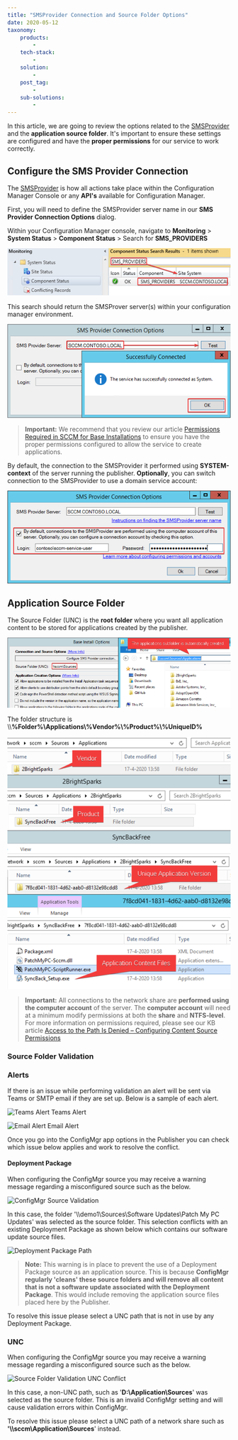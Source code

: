 ```yaml
---
title: "SMSProvider Connection and Source Folder Options"
date: 2020-05-12
taxonomy:
    products:
        - 
    tech-stack:
        - 
    solution:
        - 
    post_tag:
        - 
    sub-solutions:
        - 
---
```


In this article, we are going to review the options related to the [SMSProvider](https://docs.microsoft.com/en-us/mem/configmgr/develop/core/understand/sms-provider-fundamentals) and the **application source folder**. It's important to ensure these settings are configured and have the **proper permissions** for our service to work correctly.

## Configure the SMS Provider Connection

The [SMSProvider](https://docs.microsoft.com/en-us/mem/configmgr/develop/core/understand/sms-provider-fundamentals) is how all actions take place within the Configuration Manager Console or any **API's** available for Configuration Manager.

First, you will need to define the SMSProvider server name in our **SMS Provider Connection Options** dialog.

Within your Configuration Manager console, navigate to **Monitoring** > **System Status** > **Component Status** > Search for **SMS\_PROVIDERS**

![](../../_images/find-sms-provider-server-in-sccm.png)

This search should return the SMSProver server(s) within your configuration manager environment. 

![](../../_images/test-smsprovider-connection-patchmypc.png)

> **Important:** We recommend that you review our article [Permissions Required in SCCM for Base Installations](/permissions-required-in-sccm-for-base-installation-packages-from-patch-my-pc) to ensure you have the proper permissions configured to allow the service to create applications.

By default, the connection to the SMSProvider it performed using **SYSTEM-context** of the server running the publisher. **Optionally**, you can switch connection to the SMSProvider to use a domain service account:

![](../../_images/configure-connection-account.png)

## Application Source Folder

The Source Folder (UNC) is the **root folder** where you want all application content to be stored for applications created by the publisher.

![](../../_images/source-folder-applications-patchmypc.png)

The folder structure is \\\\**%Folder%\\Applications\\%Vendor%\\%Product%\\%UniqueID%**

![](../../_images/application-content-structure.png)

> **Important:** All connections to the network share are **performed using the computer account** of the server. The **computer account** will need at a minimum modify permissions at both the **share** and **NTFS-level**. For more information on permissions required, please see our KB article [Access to the Path Is Denied – Configuring Content Source Permissions](/access-to-the-path-is-denied)

### **Source Folder Validation**

### **Alerts**

If there is an issue while performing validation an alert will be sent via Teams or SMTP email if they are set up. Below is a sample of each alert.

![Teams Alert](images/Source-Validation-Teams-Alert.png) Teams Alert

![Email Alert](images/Source-Validation-Email-Alert.png) Email Alert

Once you go into the ConfigMgr app options in the Publisher you can check which issue below applies and work to resolve the conflict.

#### **Deployment Package**

When configuring the ConfigMgr source you may receive a warning message regarding a misconfigured source such as the below.

![ConfigMgr Source Validation](images/Source-Validation.png)

In this case, the folder '\\\\demo1\\Sources\\Software Updates\\Patch My PC Updates' was selected as the source folder. This selection conflicts with an existing Deployment Package as shown below which contains our software update source files.

![Deployment Package Path](images/Source-Validation-Deployment-Package-Path.png)

> **Note:** This warning is in place to prevent the use of a Deployment Package source as an application source. This is because **ConfigMgr regularly 'cleans' these source folders and will remove all content that is not a software update associated with the Deployment Package**. This would include removing the application source files placed here by the Publisher.

To resolve this issue please select a UNC path that is not in use by any Deployment Package.

### UNC

When configuring the ConfigMgr source you may receive a warning message regarding a misconfigured source such as the below.

![Source Folder Validation UNC Conflict](images/Source-Validation-UNC.png)

In this case, a non-UNC path, such as '**D:\\Application\\Sources**' was selected as the source folder. This is an invalid ConfigMgr setting and will cause validation errors within ConfigMgr.

To resolve this issue please select a UNC path of a network share such as **'\\\\sccm\\Application\\Sources**' instead.
